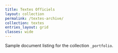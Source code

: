 ```yaml
---
title: Textes Officiels
layout: collection
permalink: /textes-archive/
collection: textes
entries_layout: grid
classes: wide
---
```


Sample document listing for the collection `_portfolio`.
